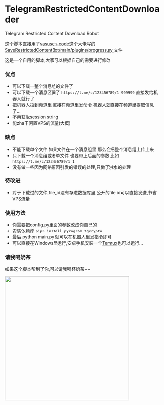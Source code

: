 # TelegramRestrictedContentDownloader
Telegram Restricted Content Download Robot

这个脚本直接用了[vasusen-code](https://github.com/vasusen-code)这个大佬写的[SaveRestrictedContentBot/main/plugins/progress.py ](https://github.com/vasusen-code/SaveRestrictedContentBot/blob/master/main/plugins/progress.py)文件

这是一个自用的脚本,大家可以根据自己的需要进行修改

### 优点

- 可以下载一整个消息组的文件了
- 可以下载一个消息区间了 `https://t.me/c/123456789/1 999999` 直接发给机器人就行了
- 把机器人拉到频道里 直接在频道里发命令 机器人就直接在频道里提取信息了...
- 不用获取session string
- 能zha干闲置VPS的流量(大概)

### 缺点

- 不能下载单个文件 如果文件在一个消息组里 那么会把整个消息组上传上来
- 只下载一个消息组或者单文件 也要带上后面的参数 比如 `https://t.me/c/123456789/1 1`
- 没有做一些因为网络原因引发的错误的处理,只做了洪水的处理

### 待改进

- 对于下载过的文件,file_id没有存进数据库里,公开的file id可以直接发送,节省VPS流量

### 使用方法 

- 你需要把config.py里面的参数改成你自己的
- 安装依赖库 `pip3 install pyrogram tgcrypto`
- 最后 python main.py 就可以在机器人里发指令即可
- 可以直接在Windows里运行,安卓手机安装一个[Termux](https://www.bilibili.com/read/cv17211082)也可以运行...

### 请我喝奶茶

如果这个脚本帮到了你,可以请我喝杯奶茶~~

<img src="https://s2.loli.net/2023/06/26/KHrT7CZvNdcobmg.jpg" width="400px" alt="">

